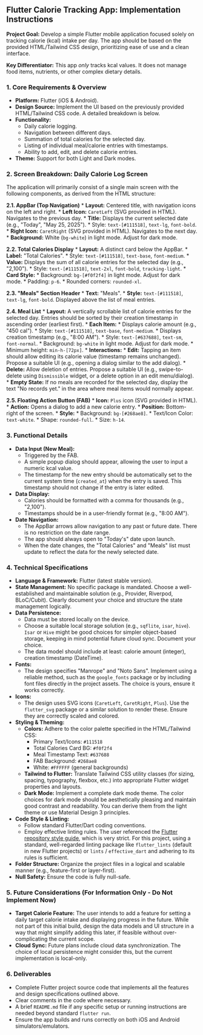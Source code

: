 ## **Flutter Calorie Tracking App: Implementation Instructions**

**Project Goal:** Develop a simple Flutter mobile application focused solely on tracking calorie (kcal) intake per day. The app should be based on the provided HTML/Tailwind CSS design, prioritizing ease of use and a clean interface.

**Key Differentiator:** This app *only* tracks kcal values. It does not manage food items, nutrients, or other complex dietary details.

### 1. Core Requirements & Overview

* **Platform:** Flutter (iOS & Android).
* **Design Source:** Implement the UI based on the previously provided HTML/Tailwind CSS code. A detailed breakdown is below.
* **Functionality:**
    * Daily calorie logging.
    * Navigation between different days.
    * Summation of total calories for the selected day.
    * Listing of individual meal/calorie entries with timestamps.
    * Ability to add, edit, and delete calorie entries.
* **Theme:** Support for both Light and Dark modes.

### 2. Screen Breakdown: Daily Calorie Log Screen

The application will primarily consist of a single main screen with the following components, as derived from the HTML structure:

**2.1. AppBar (Top Navigation)**
    * **Layout:** Centered title, with navigation icons on the left and right.
    * **Left Icon:** `CaretLeft` (SVG provided in HTML). Navigates to the previous day.
    * **Title:** Displays the current selected date (e.g., "Today", "May 25, 2025").
        * Style: `text-[#111518]`, `text-lg`, `font-bold`.
    * **Right Icon:** `CaretRight` (SVG provided in HTML). Navigates to the next day.
    * **Background:** White (`bg-white`) in light mode. Adjust for dark mode.

**2.2. Total Calories Display**
    * **Layout:** A distinct card below the AppBar.
    * **Label:** "Total Calories".
        * Style: `text-[#111518]`, `text-base`, `font-medium`.
    * **Value:** Displays the sum of all calorie entries for the selected day (e.g., "2,100").
        * Style: `text-[#111518]`, `text-2xl`, `font-bold`, `tracking-light`.
    * **Card Style:**
        * Background: `bg-[#f0f2f4]` in light mode. Adjust for dark mode.
        * Padding: `p-6`.
        * Rounded corners: `rounded-xl`.

**2.3. "Meals" Section Header**
    * **Text:** "Meals".
    * **Style:** `text-[#111518]`, `text-lg`, `font-bold`. Displayed above the list of meal entries.

**2.4. Meal List**
    * **Layout:** A vertically scrollable list of calorie entries for the selected day. Entries should be sorted by their creation timestamp in ascending order (earliest first).
    * **Each Item:**
        * Displays calorie amount (e.g., "450 cal").
            * Style: `text-[#111518]`, `text-base`, `font-medium`.
        * Displays creation timestamp (e.g., "8:00 AM").
            * Style: `text-[#637688]`, `text-sm`, `font-normal`.
        * Background: `bg-white` in light mode. Adjust for dark mode.
        * Minimum height: `min-h-[72px]`.
    * **Interactions:**
        * **Edit:** Tapping an item should allow editing its calorie value (timestamp remains unchanged). Propose a suitable UI (e.g., opening a dialog similar to the add dialog).
        * **Delete:** Allow deletion of entries. Propose a suitable UI (e.g., swipe-to-delete using `Dismissible` widget, or a delete option in an edit menu/dialog).
    * **Empty State:** If no meals are recorded for the selected day, display the text "No records yet." in the area where meal items would normally appear.

**2.5. Floating Action Button (FAB)**
    * **Icon:** `Plus` icon (SVG provided in HTML).
    * **Action:** Opens a dialog to add a new calorie entry.
    * **Position:** Bottom-right of the screen.
    * **Style:**
        * Background: `bg-[#268ae8]`.
        * Text/Icon Color: `text-white`.
        * Shape: `rounded-full`.
        * Size: `h-14`.

### 3. Functional Details

* **Data Input (New Meal):**
    * Triggered by the FAB.
    * A simple popup dialog should appear, allowing the user to input a numeric kcal value.
    * The timestamp for the new entry should be automatically set to the current system time (`created_at`) when the entry is saved. This timestamp should not change if the entry is later edited.
* **Data Display:**
    * Calories should be formatted with a comma for thousands (e.g., "2,100").
    * Timestamps should be in a user-friendly format (e.g., "8:00 AM").
* **Date Navigation:**
    * The AppBar arrows allow navigation to any past or future date. There is no restriction on the date range.
    * The app should always open to "Today's" date upon launch.
    * When the date changes, the "Total Calories" and "Meals" list must update to reflect the data for the newly selected date.

### 4. Technical Specifications

* **Language & Framework:** Flutter (latest stable version).
* **State Management:** No specific package is mandated. Choose a well-established and maintainable solution (e.g., Provider, Riverpod, BLoC/Cubit). Clearly document your choice and structure the state management logically.
* **Data Persistence:**
    * Data must be stored locally on the device.
    * Choose a suitable local storage solution (e.g., `sqflite`, `isar`, `hive`). `Isar` or `Hive` might be good choices for simpler object-based storage, keeping in mind potential future cloud sync. Document your choice.
    * The data model should include at least: calorie amount (integer), creation timestamp (DateTime).
* **Fonts:**
    * The design specifies "Manrope" and "Noto Sans". Implement using a reliable method, such as the `google_fonts` package or by including font files directly in the project assets. The choice is yours, ensure it works correctly.
* **Icons:**
    * The design uses SVG icons (`CaretLeft`, `CaretRight`, `Plus`). Use the `flutter_svg` package or a similar solution to render these. Ensure they are correctly scaled and colored.
* **Styling & Theming:**
    * **Colors:** Adhere to the color palette specified in the HTML/Tailwind CSS:
        * Primary Text/Icons: `#111518`
        * Total Calories Card BG: `#f0f2f4`
        * Meal Timestamp Text: `#637688`
        * FAB Background: `#268ae8`
        * White: `#FFFFFF` (general backgrounds)
    * **Tailwind to Flutter:** Translate Tailwind CSS utility classes (for sizing, spacing, typography, flexbox, etc.) into appropriate Flutter widget properties and layouts.
    * **Dark Mode:** Implement a complete dark mode theme. The color choices for dark mode should be aesthetically pleasing and maintain good contrast and readability. You can derive them from the light theme or use Material Design 3 principles.
* **Code Style & Linting:**
    * Follow standard Flutter/Dart coding conventions.
    * Employ effective linting rules. The user referenced the [Flutter repository style guide](https://github.com/flutter/flutter/blob/master/docs/contributing/Style-guide-for-Flutter-repo.md), which is very strict. For this project, using a standard, well-regarded linting package like `flutter_lints` (default in new Flutter projects) or `lints` / `effective_dart` and adhering to its rules is sufficient.
* **Folder Structure:** Organize the project files in a logical and scalable manner (e.g., feature-first or layer-first).
* **Null Safety:** Ensure the code is fully null-safe.

### 5. Future Considerations (For Information Only - Do Not Implement Now)

* **Target Calorie Feature:** The user intends to add a feature for setting a daily target calorie intake and displaying progress in the future. While not part of this initial build, design the data models and UI structure in a way that might simplify adding this later, if feasible without over-complicating the current scope.
* **Cloud Sync:** Future plans include cloud data synchronization. The choice of local persistence might consider this, but the current implementation is local-only.

### 6. Deliverables

* Complete Flutter project source code that implements all the features and design specifications outlined above.
* Clear comments in the code where necessary.
* A brief `README.md` file if any specific setup or running instructions are needed beyond standard `flutter run`.
* Ensure the app builds and runs correctly on both iOS and Android simulators/emulators.
